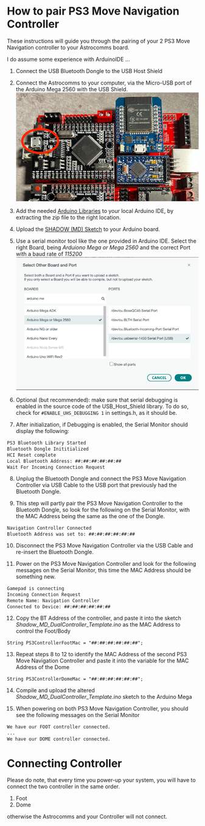 # How to pair PS3 Move Navigation Controller
These instructions will guide you through the pairing of your 2 PS3 Move Navigation controller to your Astrocomms board.

I do assume some experience with ArduinoIDE ...

1. Connect the USB Bluetooth Dongle to the USB Host Shield

2. Connect the Astrocomms to your computer, via the Micro-USB port of the Arduino Mega 2560 with the USB Shield. 
![USB Port to configure PS3 Controller](./pictures/pic1.png)

3. Add the needed [Arduino Libraries](https://www.printed-droid.com/wp-content/uploads/2020/01/SHADOW_MD_Arduino_Libraries.zip) to your local Arduino IDE, by extracting the zip file to the right location.

4. Upload the [SHADOW (MD) Sketch](https://www.printed-droid.com/wp-content/uploads/2020/01/SHADOW_MD_Sketch_.zip) to your Arduino board.

5. Use a serial monitor tool like the one provided in Arduino IDE. Select the right Board, being *Arduiono Mega or Mega 2560* and the correct Port with a baud rate of *115200*
![USB Port to configure PS3 Controller](./pictures/pic2.png)

6. Optional (but recommended): make sure that serial debugging is enabled in the source code of the USB_Host_Shield library. To do so, check for `#ENABLE_UHS_DEBUGGING 1` in settings.h, as it should be.

7. After initialization, if Debugging is enabled, the Serial Monitor should display the following:
```
PS3 Bluetooth Library Started
Bluetooth Dongle Inititialized
HCI Reset complete
Local Bluetooth Address: ##:##:##:##:##:##
Wait For Incoming Connection Request
``` 

8. Unplug the Bluetooth Dongle and connect the PS3 Move Navigation Controller via USB Cable to the USB port that previously had the Bluetooth Dongle.

9. This step will partly pair the PS3 Move Navigation Controller  to the Bluetooth Dongle, so look for the following on the Serial Monitor, with the MAC Address being the same as the one of the Dongle.
```
Navigation Controller Connected
Bluetooth Address was set to: ##:##:##:##:##:##
```

10. Disconnect the PS3 Move Navigation Controller via the USB Cable and re-insert the Bluetooth Dongle.

11. Power on the PS3 Move Navigation Controller and look for the following messages on the Serial Monitor, this time the MAC Address should be something new.
```
Gamepad is connecting
Incoming Connection Request
Remote Name: Navigation Controller
Connected to Device: ##:##:##:##:##:##
```

12. Copy the BT Address of the controller, and paste it into the sketch *Shadow_MD_DualController_Template.ino* as the MAC Address to control the Foot/Body
```
String PS3ControllerFootMac = "##:##:##:##:##:##";
```

13. Repeat steps 8 to 12 to identify the MAC Address of the second PS3 Move Navigation Controller and paste it into the variable for the MAC Address of the Dome
```
String PS3ControllerDomeMac = "##:##:##:##:##:##";
```

14. Compile and upload the altered *Shadow_MD_DualController_Template.ino* sketch to the Arduino Mega

15. When powering on both PS3 Move Navigation Controller, you should see the following messages on the Serial Monitor
```
We have our FOOT controller connected.
...
We have our DOME controller connected.
```

# Connecting Controller
Please do note, that every time you power-up your system, you will have to connect the two controller in the same order. 

1. Foot
2. Dome

otherwise the Astrocomms and your Controller will not connect.